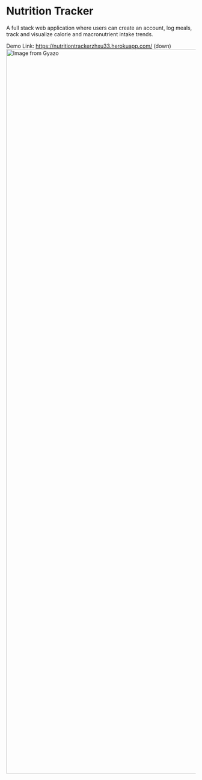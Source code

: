 # Nutrition Tracker
A full stack web application where users can create an account, log meals, track and visualize calorie and macronutrient intake trends.

Demo Link: https://nutritiontrackerzhxu33.herokuapp.com/ (down)
<a href="https://gyazo.com/1289e8ba9c4a76cf4a50b5fae8ee6d1b"><img src="https://i.gyazo.com/1289e8ba9c4a76cf4a50b5fae8ee6d1b.gif" alt="Image from Gyazo" width="1919.999999999999"/></a>
